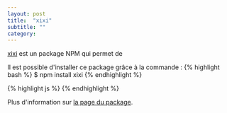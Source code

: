 ```yaml
---
layout: post
title:  "xixi"
subtitle: ""
category: 
---
```


[xixi][xixi] est un package NPM qui permet de 

Il est possible d'installer ce package grâce à la commande :
{% highlight bash %}
$ npm install xixi
{% endhighlight %}

{% highlight js %}
{% endhighlight %}

Plus d'information sur [la page du package][xixi].


[xixi]: https://github.com/
